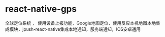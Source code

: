 # react-native-gps
全球定位系统  ，
使用设备上报功能，Google地图定位，使用反应本机地图本地集成模块，jpush-react-native集成本地通知，服务端通知，IOS安卓通用
